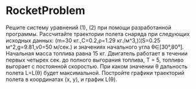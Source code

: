 # RocketProblem
Решите систему уравнений (1), (2) при помощи разработанной программы. Рассчитайте траектории полета снаряда при следующих исходных данных: 
(m=30 кг.,C=0.2,ρ=1.29 кг./м^3,)¦(S=0.25 м^2,g=9.81,v0=50 м/сек.)
и значениях начального угла θ∈[30°,80°]. 
Начальная масса топлива равна 15 кг. Двигатель работает в течении первых четырех сек. до полного выгорания топлива, T = 5, топливо выгорает с постоянной скоростью. При каком значении θ дальность полета L=L(θ) будет максимальной. Постройте графики траекторий полета в координатах (x, y), и график L(θ).
